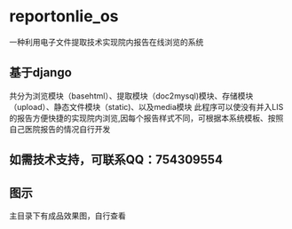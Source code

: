 # reportonlie_os
一种利用电子文件提取技术实现院内报告在线浏览的系统

## 基于django
共分为浏览模块（basehtml）、提取模块（doc2mysql)模块、存储模块（upload）、静态文件模块（static)、以及media模块
此程序可以使没有并入LIS的报告方便快捷的实现院内浏览,因每个报告样式不同，可根据本系统模板、按照自己医院报告的情况自行开发

## 如需技术支持，可联系QQ：754309554

## 图示 
主目录下有成品效果图，自行查看
